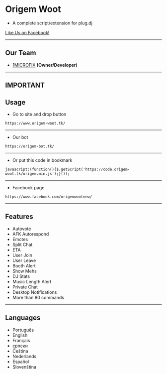 # Origem Woot
- A complete script/extension for plug.dj

[Like Us on Facebook!](https://www.facebook.com/origemwootnew)


-------------
Our Team
---
 - [1MICROFIX]() __(Owner/Developer)__

-----------------
IMPORTANT
-----------------
Usage
---

* Go to site and drop button

```
https://www.origem-woot.tk/
```
---
* Our bot

```
https://origem-bot.tk/
```
---

* Or put this code in bookmark
```
javascript:(function(){$.getScript('https://code.origem-woot.tk/origem.min.js');}());
```
---
* Facebook page
```
https://www.facebook.com/origemwootnew/
```
-----------------
Features
---

- Autovote
- AFK Autorespond
- Emotes
- Split Chat
- ETA
- User Join
- User Leave
- Booth Alert
- Show Mehs
- DJ Stats
- Music Length Alert
- Private Chat
- Desktop Notifications
- More than 80 commands

-----------------
Languages
---

- Português
- English
- Français
- српски
- Čeština
- Nederlands
- Español
- Slovenština

